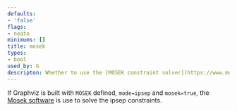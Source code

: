 ```yaml
---
defaults:
- 'false'
flags:
- neato
minimums: []
title: mosek
types:
- bool
used_by: G
descripton: Whether to use the [MOSEK constraint solver](https://www.mosek.com/)
---
```

If Graphviz is built with `MOSEK` defined, `mode=ipsep` and `mosek=true`,
the [Mosek software](https://www.mosek.com) is use to solve the ipsep constraints.
